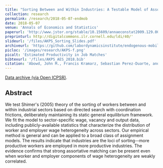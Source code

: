 ```yaml
---
title: "Sorting Between and Within Industries: A Testable Model of Assortative Matching"
collection: research
permalink: /research/2018-05-07-endmob
date: 2018-05-07
venue: 'Annals of Economics and Statistics'
paperurl: 'http://www.jstor.org/stable/10.15609/annaeconstat2009.129.0001'
preprinturl: http://digitalcommons.ilr.cornell.edu/ldi/40/'
slideurl: '/files/AKPS_Sorting_Slides.pdf'
archiveurl: 'https://github.com/labordynamicsinstitute/endogenous-mobility-replication'
picloc: '/images/research/AKPS-f.png'
picalt: 'Estimated Productivity in Job Matches'
bibtexurl: '/files/AKPS_AES_2018.bib'
citation: 'Abowd, John M., Francis Kramarz, Sebastian Perez-Duarte, and Ian M. Schmutte (2018) &quot;Modeling Endogenous Mobility in Earnings Determination.&quot; <i>Annals of Economics and Statistics</i>, vol. 129, pp. 1-32.'
---
```


[Data archive (via Open ICPSR)](https://doi.org/10.3886/E100830V1).

## Abstract

We test Shimer's (2005) theory of the sorting of workers between
and within industrial sectors based on directed search with coordination
frictions, deliberately maintaining its static general equilibrium
framework. We fit the model to sector-specific wage, vacancy and output
data, including publicly-available statistics that characterize the
distribution of worker and employer wage heterogeneity across sectors. Our
empirical method is general and can be applied to a broad class of
assignment models. The results indicate that industries are the loci of
sorting--more productive workers are employed in more productive industries.
The evidence confirms that strong assortative matching can be present even when
worker and employer components of wage heterogeneity are weakly correlated.

